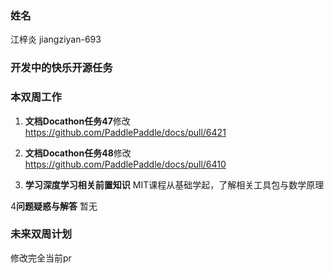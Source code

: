 ### 姓名
江梓炎
jiangziyan-693

### 开发中的快乐开源任务



### 本双周工作

1. **文档Docathon任务47**修改
https://github.com/PaddlePaddle/docs/pull/6421

2. **文档Docathon任务48**修改
https://github.com/PaddlePaddle/docs/pull/6410

3. **学习深度学习相关前置知识**
MIT课程从基础学起，了解相关工具包与数学原理

4**问题疑惑与解答**
暂无

   
### 未来双周计划
修改完全当前pr
